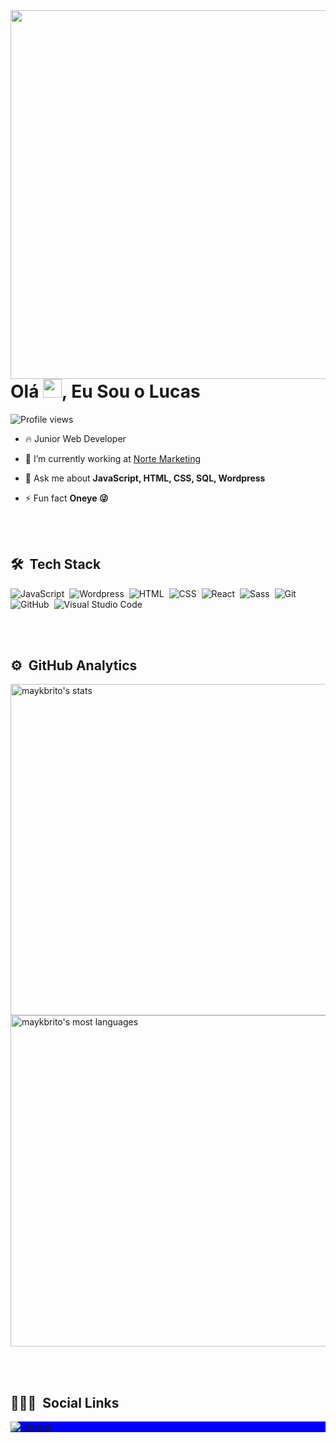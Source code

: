 
<img align="right" height="590em" src="https://raw.githubusercontent.com/gist/LiL-14/392987c90d6040c30d5246219ba5e586/raw/2fd288ded4353b9b2289be76adbdedb8de0a3470/githubcard.svg"/>
<h1 align="left">Olá <img src="https://raw.githubusercontent.com/kaueMarques/kaueMarques/master/hi.gif" width="30px">, Eu Sou o Lucas</h1>
<p align="left"> <img src="https://komarev.com/ghpvc/?username=LiL-14&color=blue" alt="Profile views" /> </p>

- 🔥 Junior Web Developer

- 🔭 I’m currently working at [Norte Marketing](https://www.nortemkt.com/)

- 💬 Ask me about **JavaScript, HTML, CSS, SQL, Wordpress**

- ⚡ Fun fact **Oneye 😜**

<br><br>

## 🛠 &nbsp;Tech Stack

![JavaScript](https://img.shields.io/badge/-JavaScript-05122A?style=flat&logo=javascript)&nbsp;
![Wordpress](https://img.shields.io/badge/-Wordpress-05122A?style=flat&logo=wordpress)&nbsp;
![HTML](https://img.shields.io/badge/-HTML-05122A?style=flat&logo=HTML5)&nbsp;
![CSS](https://img.shields.io/badge/-CSS-05122A?style=flat&logo=CSS3&logoColor=1572B6)&nbsp;
![React](https://img.shields.io/badge/-React-05122A?style=flat&logo=react)&nbsp;
![Sass](https://img.shields.io/badge/-React-05122A?style=flat&logo=sass)&nbsp;
![Git](https://img.shields.io/badge/-Git-05122A?style=flat&logo=git)&nbsp;
![GitHub](https://img.shields.io/badge/-GitHub-05122A?style=flat&logo=github)&nbsp;
![Visual Studio Code](https://img.shields.io/badge/-Visual%20Studio%20Code-05122A?style=flat&logo=visual-studio-code&logoColor=007ACC)&nbsp;

<br><br>

## ⚙️ &nbsp;GitHub Analytics

<p align="left">
<img width="530em" src="https://github-readme-stats.vercel.app/api?username=LiL-14&show_icons=true&theme=dracula" alt="maykbrito's stats"/>
<img width="530em" src="https://github-readme-stats.vercel.app/api/top-langs/?username=LiL-14&layout=compact&theme=dracula" alt="maykbrito's most languages"/>
</p>

<br><br>

## 👨🏽‍🦲 &nbsp;Social Links

<p align="left" style="background:blue">

<a href="https://www.linkedin.com/in/lucas-ballonje/" target="_blank">
  <img align="center" src="https://img.shields.io/badge/-Lucas-05122A?style=flat&logo=linkedin" alt="linkedin"/>
</a>
  
</p>
